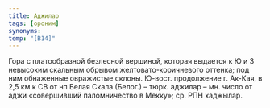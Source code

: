 ```yaml
---
title: Аджилар
tags: [ороним]
synonyms:
temp: "[В14]"
---
```


Гора с платообразной безлесной вершиной, которая выдается к Ю и З невысоким
скальным обрывом желтовато-коричневого оттенка; под ним обнаженные овражистые
склоны. Ю-вост. продолжение г. Ак-Кая, в 2,5 км к СВ от нп Белая Скала (Белог.)
– тюрк. аджилар – мн. число от аджи «совершивший паломничество в Мекку»; ср. РПН
хаджылар.
